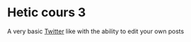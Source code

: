 # Hetic cours 3

A very basic [Twitter](https://twitter.com/) like with the ability to edit your own posts
